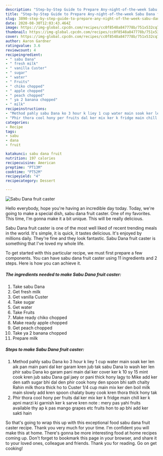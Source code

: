 ```yaml
---
description: "Step-by-Step Guide to Prepare Any-night-of-the-week Sabu Dana fruit caster"
title: "Step-by-Step Guide to Prepare Any-night-of-the-week Sabu Dana fruit caster"
slug: 3890-step-by-step-guide-to-prepare-any-night-of-the-week-sabu-dana-fruit-caster
date: 2020-08-30T12:03:43.464Z
image: https://img-global.cpcdn.com/recipes/cc0f8548a847778b/751x532cq70/sabu-dana-fruit-caster-recipe-main-photo.jpg
thumbnail: https://img-global.cpcdn.com/recipes/cc0f8548a847778b/751x532cq70/sabu-dana-fruit-caster-recipe-main-photo.jpg
cover: https://img-global.cpcdn.com/recipes/cc0f8548a847778b/751x532cq70/sabu-dana-fruit-caster-recipe-main-photo.jpg
author: Aaron Gardner
ratingvalue: 3.6
reviewcount: 4
recipeingredient:
- " sabu Dana"
- " fresh milk"
- " vanilla Custer"
- " sugar"
- " water"
- " Fruits"
- " chiko chopped"
- " apple chopped"
- " peach chopped"
- " ya 2 banana chopped"
- " milk"
recipeinstructions:
- "Method pahly sabu Dana ko 3 hour k liey 1 cup water main soak ker len aik pan main pani dal ker garam kren jub tak sabu Dana lo wash ker len phir sabu Dana ko garam pani main dal ker cover ker k 10 sy 15 mint cook kren jub sabu Dana gal jaey or pani thick hony lagy to Mike add ker den sath sugar bhi dal den phir cook hony den spoon bhi sath chalty Rahin milk thora thick ho to Custer 1/4 cup main mix ker den boil milk main slowly add kren spoon chalaty buey cook kren thora thick hony tak"
- "Phir thora cool hony per fruits dal ker mix ker k fridge main chill ker k apni marzi ki garnish ker k sarve kren note : mery pas yahi fruits available thy ap k pas mango grapes etc fruits hon to ap bhi add ker sakti hain"
categories:
- Recipe
tags:
- sabu
- dana
- fruit

katakunci: sabu dana fruit 
nutrition: 197 calories
recipecuisine: American
preptime: "PT13M"
cooktime: "PT52M"
recipeyield: "4"
recipecategory: Dessert

---
```



![Sabu Dana fruit caster](https://img-global.cpcdn.com/recipes/cc0f8548a847778b/751x532cq70/sabu-dana-fruit-caster-recipe-main-photo.jpg)

Hello everybody, hope you're having an incredible day today. Today, we're going to make a special dish, sabu dana fruit caster. One of my favorites. This time, I'm gonna make it a bit unique. This will be really delicious.



Sabu Dana fruit caster is one of the most well liked of recent trending meals in the world. It's simple, it is quick, it tastes delicious. It's enjoyed by millions daily. They're fine and they look fantastic. Sabu Dana fruit caster is something that I've loved my whole life.


To get started with this particular recipe, we must first prepare a few components. You can have sabu dana fruit caster using 11 ingredients and 2 steps. Here is how you can achieve it.

<!--inarticleads1-->

##### The ingredients needed to make Sabu Dana fruit caster:

1. Take  sabu Dana
1. Get  fresh milk
1. Get  vanilla Custer
1. Take  sugar
1. Get  water
1. Take  Fruits
1. Make ready  chiko chopped
1. Make ready  apple chopped
1. Get  peach chopped
1. Take  ya 2 banana chopped
1. Prepare  milk




<!--inarticleads2-->

##### Steps to make Sabu Dana fruit caster:

1. Method pahly sabu Dana ko 3 hour k liey 1 cup water main soak ker len aik pan main pani dal ker garam kren jub tak sabu Dana lo wash ker len phir sabu Dana ko garam pani main dal ker cover ker k 10 sy 15 mint cook kren jub sabu Dana gal jaey or pani thick hony lagy to Mike add ker den sath sugar bhi dal den phir cook hony den spoon bhi sath chalty Rahin milk thora thick ho to Custer 1/4 cup main mix ker den boil milk main slowly add kren spoon chalaty buey cook kren thora thick hony tak
1. Phir thora cool hony per fruits dal ker mix ker k fridge main chill ker k apni marzi ki garnish ker k sarve kren note : mery pas yahi fruits available thy ap k pas mango grapes etc fruits hon to ap bhi add ker sakti hain




So that's going to wrap this up with this exceptional food sabu dana fruit caster recipe. Thank you very much for your time. I'm confident you will make this at home. There's gonna be more interesting food at home recipes coming up. Don't forget to bookmark this page in your browser, and share it to your loved ones, colleague and friends. Thank you for reading. Go on get cooking!

